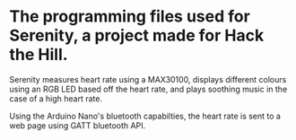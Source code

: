 <h1>The programming files used for Serenity, a project made for Hack the Hill.</h1>
<p>Serenity measures heart rate using a MAX30100, displays different colours using an RGB LED based off the heart rate, and plays soothing music in the case of a high heart rate.</p>
<p>Using the Arduino Nano's bluetooth capabilties, the heart rate is sent to a web page using GATT bluetooth API.</p>